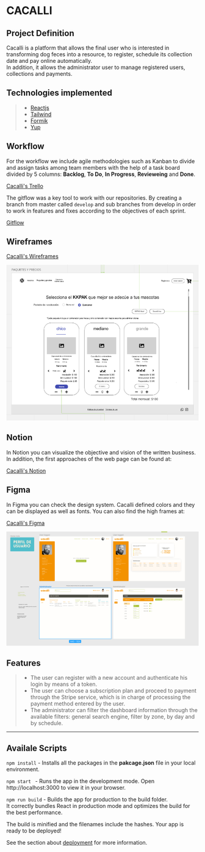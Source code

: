# CACALLI

## Project Definition

Cacalli is a platform that allows the final user who is interested in transforming dog feces into a resource, to register, schedule its collection date and pay online automatically.  
In addition, it allows the administrator user to manage registered users, collections and payments.

## Technologies implemented

> - [Reactjs](https://react.dev/)
> - [Tailwind](https://tailwindcss.com/)
> - [Formik](https://formik.org/)
> - [Yup](https://www.npmjs.com/package/yup)

## Workflow

For the workflow we include agile methodologies such as Kanban to divide and assign tasks among team members with the help of a task board divided by 5 columns: **Backlog**, **To Do**, **In Progress**, **Revieweing** and **Done**.

[Cacalli's Trello](https://trello.com/b/xWpvHBKX/cacalli)

The gitflow was a key tool to work with our repositories. By creating a branch from master called `develop` and sub branches from develop in order to work in features and fixes according to the objectives of each sprint.

[Gitflow](https://www.atlassian.com/es/git/tutorials/comparing-workflows/gitflow-workflow#:~:text=%C2%BFQu%C3%A9%20es%20Gitflow%3F,vez%20y%20quien%20lo%20populariz%C3%B3.)

## Wireframes

[Cacalli's Wireframes](https://miro.com/app/board/uXjVPJbhD5E=/?userEmail=jessicahercon@gmail.com&track=true&utm_source=notification&utm_medium=email&utm_campaign=add-to-board&utm_content=go-to-board)

![Wireframes](/public/assets/documentation/cacalli-wireframes.png)

## Notion

In Notion you can visualize the objective and vision of the written business. In addition, the first approaches of the web page can be found at:

[Cacalli's Notion](https://www.notion.so/Cacalli-0baccb42a7674be49da154cf74fe0a99)

## Figma

In Figma you can check the design system. Cacalli defined colors and they can be displayed as well as fonts. You can also find the high frames at:

[Cacalli's Figma](https://www.figma.com/file/sN6YAaL7HbygWkdWcDXqQD/Cacalli-DS-V1?node-id=344%3A5871&t=xX45PAipSBDblCcj-0)

![Figma Screenshot](/public/assets/documentation/cacalli-figma.png)

## Features

> - The user can register with a new account and authenticate his login by means of a token.
> - The user can choose a subscription plan and proceed to payment through the Stripe service, which is in charge of processing the payment method entered by the user.
> - The administrator can filter the dashboard information through the available filters: general search engine, filter by zone, by day and by schedule.

---

## Availale Scripts

`npm install` - Installs all the packages in the **pakcage.json** file in your local environment.

`npm start ` - Runs the app in the development mode.
Open http://localhost:3000 to view it in your browser.

`npm run build` - Builds the app for production to the build folder.  
It correctly bundles React in production mode and optimizes the build for the best performance.

The build is minified and the filenames include the hashes.
Your app is ready to be deployed!

See the section about [deployment](https://create-react-app.dev/docs/deployment/) for more information.
